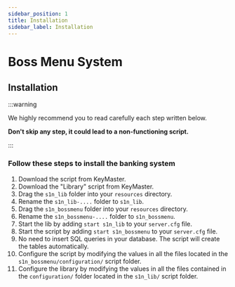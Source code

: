 ```yaml
---
sidebar_position: 1
title: Installation
sidebar_label: Installation
---
```


# Boss Menu System
## Installation

:::warning

We highly recommend you to read carefully each step written below.

**Don't skip any step, it could lead to a non-functioning script.**

:::

### Follow these steps to install the banking system


1. Download the script from KeyMaster.
2. Download the "Library" script from KeyMaster.
3. Drag the `s1n_lib` folder into your `resources` directory.
4. Rename the `s1n_lib-....` folder to `s1n_lib`.
5. Drag the `s1n_bossmenu` folder into your `resources` directory.
6. Rename the `s1n_bossmenu-....` folder to `s1n_bossmenu`.
7. Start the lib by adding `start s1n_lib` to your `server.cfg` file.
8. Start the script by adding `start s1n_bossmenu` to your `server.cfg` file.
9. No need to insert SQL queries in your database. The script will create the tables automatically.
10. Configure the script by modifying the values in all the files located in the `s1n_bossmenu/configuration/` script folder.
11. Configure the library by modifying the values in all the files contained in the `configuration/` folder located in the `s1n_lib/` script folder.
